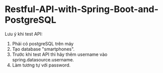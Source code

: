 # Restful-API-with-Spring-Boot-and-PostgreSQL
Lưu ý khi test API:
  1) Phải có postgreSQL trên máy
  2) Tạo database "smartphones".
  3) Trước khi test API thì hãy thêm username vào spring.datasource.username.
  4) Làm tương tự với password.
